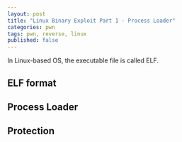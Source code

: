 ```yaml
---
layout: post
title: "Linux Binary Exploit Part 1 - Process Loader"
categories: pwn
tags: pwn, reverse, linux
published: false
---
```

In Linux-based OS, the executable file is called ELF.

## ELF format


## Process Loader


## Protection
